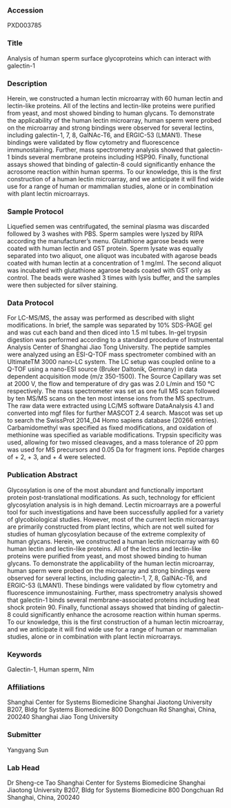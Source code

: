 ### Accession
PXD003785

### Title
Analysis of human sperm surface glycoproteins which can interact with galectin-1

### Description
Herein, we constructed a human lectin microarray with 60 human lectin and lectin-like proteins. All of the lectins and lectin-like proteins were purified from yeast, and most showed binding to human glycans. To demonstrate the applicability of the human lectin microarray, human sperm were probed on the microarray and strong bindings were observed for several lectins, including galectin-1, 7, 8, GalNAc-T6, and ERGIC-53 (LMAN1). These bindings were validated by flow cytometry and fluorescence immunostaining. Further, mass spectrometry analysis showed that galectin-1 binds several membrane proteins including HSP90. Finally, functional assays showed that binding of galectin-8 could significantly enhance the acrosome reaction within human sperms. To our knowledge, this is the first construction of a human lectin microarray, and we anticipate it will find wide use for a range of human or mammalian studies, alone or in combination with plant lectin microarrays.

### Sample Protocol
Liquefied semen was centrifugated, the seminal plasma was discarded followed by 3 washes with PBS.  Sperm samples were lyszed by RIPA according the manufacturer’s menu. Glutathione agarose beads were coated with human lectin and GST protein. Sperm lysate was equally separated into two aliquot, one aliquot was incubated with agarose beads coated with human lectin at a concentration of 1 mg/ml. The second aliquot was incubated with glutathione agarose beads coated with GST only as control. The beads were washed 3 times with lysis buffer, and the samples were then subjected for silver staining.

### Data Protocol
For LC-MS/MS, the assay was performed as described with slight modifications. In brief, the sample was separated by 10% SDS-PAGE gel and was cut each band and then diced into 1.5 ml tubes. In-gel trypsin digestion was performed according to a standard procedure of Instrumental Analysis Center of Shanghai Jiao Tong University. The peptide samples were analyzed using an ESI-Q-TOF mass spectrometer combined with an UltimateTM 3000 nano-LC system. The LC setup was coupled online to a Q-TOF using a nano-ESI source (Bruker Daltonik, Germany) in data dependent acquisition mode (m/z 350-1500). The Source Capillary was set at 2000 V, the flow and temperature of dry gas was 2.0 L/min and 150 °C respectively. The mass spectrometer was set as one full MS scan followed by ten MS/MS scans on the ten most intense ions from the MS spectrum. The raw data were extracted using LC/MS software DataAnalysis 4.1 and converted into mgf files for further MASCOT 2.4  search. Mascot was set up to search the SwissProt 2014_04 Homo sapiens database (20266 entries). Carbamidomethyl was specified as fixed modifications, and oxidation of methionine was specified as variable modifications. Trypsin specificity was used, allowing for two missed cleavages, and a mass tolerance of 20 ppm was used for MS precursors and 0.05 Da for fragment ions. Peptide charges of + 2, + 3, and + 4 were selected.

### Publication Abstract
Glycosylation is one of the most abundant and functionally important protein post-translational modifications. As such, technology for efficient glycosylation analysis is in high demand. Lectin microarrays are a powerful tool for such investigations and have been successfully applied for a variety of glycobiological studies. However, most of the current lectin microarrays are primarily constructed from plant lectins, which are not well suited for studies of human glycosylation because of the extreme complexity of human glycans. Herein, we constructed a human lectin microarray with 60 human lectin and lectin-like proteins. All of the lectins and lectin-like proteins were purified from yeast, and most showed binding to human glycans. To demonstrate the applicability of the human lectin microarray, human sperm were probed on the microarray and strong bindings were observed for several lectins, including galectin-1, 7, 8, GalNAc-T6, and ERGIC-53 (LMAN1). These bindings were validated by flow cytometry and fluorescence immunostaining. Further, mass spectrometry analysis showed that galectin-1 binds several membrane-associated proteins including heat shock protein 90. Finally, functional assays showed that binding of galectin-8 could significantly enhance the acrosome reaction within human sperms. To our knowledge, this is the first construction of a human lectin microarray, and we anticipate it will find wide use for a range of human or mammalian studies, alone or in combination with plant lectin microarrays.

### Keywords
Galectin-1, Human sperm, Nlm

### Affiliations
Shanghai Center for Systems Biomedicine Shanghai Jiaotong University B207, Bldg for Systems Biomedicine 800 Dongchuan Rd Shanghai, China, 200240
Shanghai Jiao Tong University

### Submitter
Yangyang Sun

### Lab Head
Dr Sheng-ce Tao
Shanghai Center for Systems Biomedicine Shanghai Jiaotong University B207, Bldg for Systems Biomedicine 800 Dongchuan Rd Shanghai, China, 200240



